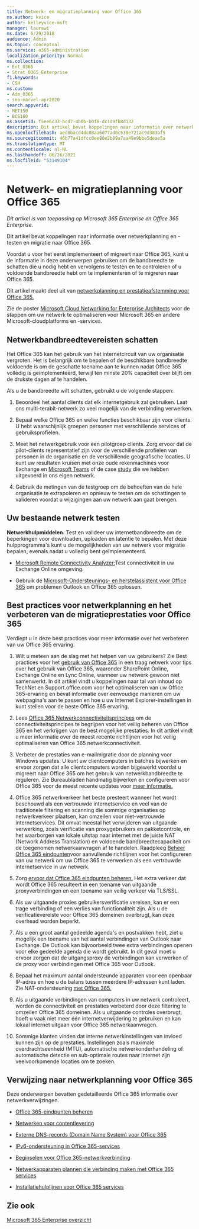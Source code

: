 ```yaml
---
title: Netwerk- en migratieplanning voor Office 365
ms.author: kvice
author: kelleyvice-msft
manager: laurawi
ms.date: 6/29/2018
audience: Admin
ms.topic: conceptual
ms.service: o365-administration
localization_priority: Normal
ms.collection:
- Ent_O365
- Strat_O365_Enterprise
f1.keywords:
- CSH
ms.custom:
- Adm_O365
- seo-marvel-apr2020
search.appverid:
- MET150
- BCS160
ms.assetid: f5ee6c33-bcd7-4b0b-b0f8-dc1d9fb8d132
description: Dit artikel bevat koppelingen naar informatie over netwerkplanning, testen en migratie naar Office 365.
ms.openlocfilehash: aed8bacd4dc08aa6d77ad0c530e721ac9d383bf5
ms.sourcegitcommit: 46b77a41dfcc0ee80e2b89a7aa49e9bbe5deae5a
ms.translationtype: MT
ms.contentlocale: nl-NL
ms.lasthandoff: 06/26/2021
ms.locfileid: "53149104"
---
```

# <a name="network-and-migration-planning-for-office-365"></a>Netwerk- en migratieplanning voor Office 365

*Dit artikel is van toepassing op Microsoft 365 Enterprise en Office 365 Enterprise.*

Dit artikel bevat koppelingen naar informatie over netwerkplanning en -testen en migratie naar Office 365.
  
Voordat u voor het eerst implementeert of migreert naar Office 365, kunt u de informatie in deze onderwerpen gebruiken om de bandbreedte te schatten die u nodig hebt en vervolgens te testen en te controleren of u voldoende bandbreedte hebt om te implementeren of te migreren naar Office 365.

Dit artikel maakt deel uit van [netwerkplanning en prestatieafstemming voor Office 365.](./network-planning-and-performance.md)

Zie de poster [Microsoft Cloud Networking for Enterprise Architects](../solutions/cloud-architecture-models.md) voor de stappen om uw netwerk te optimaliseren voor Microsoft 365 en andere Microsoft-cloudplatforms en -services.
   
## <a name="estimate-network-bandwidth-requirements"></a>Netwerkbandbreedtevereisten schatten
<a name="EstimateBandwidthRequirements"> </a>

Het Office 365 kan het gebruik van het internetcircuit van uw organisatie vergroten. Het is belangrijk om te bepalen of de beschikbare bandbreedte voldoende is om de geschatte toename aan te kunnen nadat Office 365 volledig is geïmplementeerd, terwijl ten minste 20% capaciteit over blijft om de drukste dagen af te handelen.
  
Als u de bandbreedte wilt schatten, gebruikt u de volgende stappen:
  
1. Beoordeel het aantal clients dat elk internetgebruik zal gebruiken. Laat ons multi-terabit-netwerk zo veel mogelijk van de verbinding verwerken. 
    
2. Bepaal welke Office 365 en welke functies beschikbaar zijn voor clients. U hebt waarschijnlijk groepen personen met verschillende services of gebruiksprofielen.
    
3. Meet het netwerkgebruik voor een pilotgroep clients. Zorg ervoor dat de pilot-clients representatief zijn voor de verschillende profielen van personen in de organisatie en de verschillende geografische locaties. U kunt uw resultaten kruisen met [](https://techcommunity.microsoft.com/t5/exchange-team-blog/announcing-the-exchange-client-network-bandwidth-calculator-beta/ba-p/601744) onze oude rekenmachines voor Exchange en [Microsoft Teams](/microsoftteams/prepare-network) of de case [study](https://www.microsoft.com/itshowcase/Article/Content/631/Optimizing-network-performance-for-Microsoft-Office-365) die we hebben uitgevoerd in ons eigen netwerk. 
    
4. Gebruik de metingen van de testgroep om de behoeften van de hele organisatie te extrapoleren en opnieuw te testen om de schattingen te valideren voordat u wijzigingen aan uw netwerk aan gaat brengen.
    
## <a name="test-your-existing-network"></a>Uw bestaande netwerk testen
<a name="calculators"> </a>

 **Netwerkhulpmiddelen.** Test en valideer uw internetbandbreedte om de beperkingen voor downloaden, uploaden en latentie te bepalen. Met deze hulpprogramma's kunt u de mogelijkheden van uw netwerk voor migratie bepalen, evenals nadat u volledig bent geïmplementeerd. 
    
- [Microsoft Remote Connectivity Analyzer:](https://go.microsoft.com/fwlink/p/?LinkId=517243)Test connectiviteit in uw Exchange Online omgeving.
    
- Gebruik de [Microsoft-Ondersteunings- en herstelassistent voor Office 365](https://diagnostics.office.com/#/Download?env=SOC) om problemen Outlook en Office 365 oplossen. 
    
## <a name="best-practices-for-network-planning-and-improving-migration-performance-for-office-365"></a>Best practices voor netwerkplanning en het verbeteren van de migratieprestaties voor Office 365
<a name="BestPractices"> </a>

Verdiept u in deze best practices voor meer informatie over het verbeteren van uw Office 365 ervaring.
  
1. Wilt u meteen aan de slag met het helpen van uw gebruikers? Zie Best practices voor het [gebruik van Office 365](https://support.office.com/article/fd16c8d2-4799-4c39-8fd7-045f06640166) in een traag netwerk voor tips over het gebruik van Office 365, waaronder SharePoint Online, Exchange Online en Lync Online, wanneer uw netwerk gewoon niet samenwerkt. In dit artikel vindt u koppelingen naar tal van inhoud op TechNet en Support.office.com voor het optimaliseren van uw Office 365-ervaring en bevat informatie over eenvoudige manieren om uw webpagina's aan te passen en hoe u uw Internet Explorer-instellingen in kunt stellen voor de beste Office 365 ervaring. 
    
2. Lees [Office 365 Netwerkconnectiviteitsprincipes](./microsoft-365-network-connectivity-principles.md) om de connectiviteitsprincipes te begrijpen voor het veilig beheren van Office 365 en het verkrijgen van de best mogelijke prestaties. In dit artikel vindt u meer informatie over de meest recente richtlijnen voor het veilig optimaliseren van Office 365 netwerkconnectiviteit. 
    
3. Verbeter de prestaties van e-mailmigratie door de planning voor Windows updates. U kunt uw clientcomputers in batches bijwerken en ervoor zorgen dat alle clientcomputers worden bijgewerkt voordat u migreert naar Office 365 om het gebruik van netwerkbandbreedte te reguleren. Zie Bureaubladen handmatig bijwerken en configureren voor Office 365 voor de meest recente updates voor [meer informatie.](https://support.microsoft.com/gp/office-2013-365-update)
    
4. Office 365 netwerkverkeer het beste presteert wanneer het wordt beschouwd als een vertrouwde internetservice en veel van de traditionele filtering en scanning die sommige organisaties op netwerkverkeer plaatsen, kan omzeilen voor niet-vertrouwde internetservices. Dit omvat meestal het verwijderen van uitgaande verwerking, zoals verificatie van proxygebruikers en pakketcontrole, en het waarborgen van lokale uitstap naar internet met de juiste NAT (Network Address Translation) en voldoende bandbreedtecapaciteit om de toegenomen netwerkaanvragen af te handelen. Raadpleeg [Beheer Office 365 eindpunten](https://support.office.com/article/99cab9d4-ef59-4207-9f2b-3728eb46bf9a)voor aanvullende richtlijnen voor het configureren van uw netwerk om uw Office 365 te verwerken als een vertrouwde internetservice in uw netwerk.
    
1. Zorg [ervoor dat Office 365 eindpunten beheren.](https://support.office.com/article/99cab9d4-ef59-4207-9f2b-3728eb46bf9a) Het extra verkeer dat wordt Office 365 resulteert in een toename van uitgaande proxyverbindingen en een toename van veilig verkeer via TLS/SSL.
    
2. Als uw uitgaande proxies gebruikersverificatie vereisen, kan er een trage verbinding of een verlies van functionaliteit zijn. Als u de verificatievereiste voor Office 365 domeinen overbrugt, kan deze overhead worden beperkt.
    
3. Als u een groot aantal gedeelde agenda's en postvakken hebt, ziet u mogelijk een toename van het aantal verbindingen van Outlook naar Exchange. De Outlook kan bijvoorbeeld twee extra verbindingen openen voor elke gedeelde agenda die wordt gebruikt. In dit geval moet u ervoor zorgen dat de uitgangsproxy de verbindingen kan verwerken of de proxy voor verbindingen met Office 365 voor Outlook.
    
4. Bepaal het maximum aantal ondersteunde apparaten voor een openbaar IP-adres en hoe u de balans tussen meerdere IP-adressen kunt laden. Zie NAT-ondersteuning [met Office 365.](nat-support-with-microsoft-365.md)
    
5. Als u uitgaande verbindingen van computers in uw netwerk controleert, worden de connectiviteit en prestaties verbeterd door deze filtering te omzeilen Office 365 domeinen. Als u uitgaande controles overbrugt, hoeft u vaak niet meer één internetverwijdering te gebruiken en kan lokaal internet uitgaan voor Office 365 netwerkaanvragen.
    
6. Sommige klanten vinden dat interne netwerkinstellingen van invloed kunnen zijn op de prestaties. Instellingen zoals maximale overdrachtseenheid (MTU), automatische netwerkonderhandeling of automatische detectie en sub-optimale routes naar internet zijn veelvoorkomende locaties om te zoeken.
    
## <a name="network-planning-reference-for-office-365"></a>Verwijzing naar netwerkplanning voor Office 365
<a name="NetReference"> </a>

Deze onderwerpen bevatten gedetailleerde Office 365 informatie over netwerkverwijzingen.
  
- [Office 365-eindpunten beheren](https://support.office.com/article/99cab9d4-ef59-4207-9f2b-3728eb46bf9a)
    
- [Netwerken voor contentlevering](content-delivery-networks.md)
    
- [Externe DNS-records (Domain Name System) voor Office 365](external-domain-name-system-records.md)
    
- [IPv6-ondersteuning in Office 365-services](ipv6-support.md)
    
- [Beginselen voor Office 365-netwerkverbinding](./microsoft-365-network-connectivity-principles.md)
    
- [Netwerkapparaten plannen die verbinding maken met Office 365 services](plan-for-network-devices.md)
    
- [Installatiehulplijnen voor Office 365 services](setup-guides-for-microsoft-365.md)
 
## <a name="see-also"></a>Zie ook

[Microsoft 365 Enterprise overzicht](microsoft-365-overview.md)